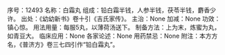 序号：12493
名称：白霜丸
组成：铅白霜半钱，人参半钱，茯苓半钱，麝香少许。
出处：《幼幼新书》卷十引《吉氏家传》。
主治：None
加减：None
功效：镇心惊。
用法用量：每服5丸，以薄荷汤送下。
制备方法：上为末，炼蜜为丸，如青豆大。
临床应用：None
各家论述：None
用药禁忌：None
附注：本方方名，《普济方》卷三七四引作“铅白霜丸”。
